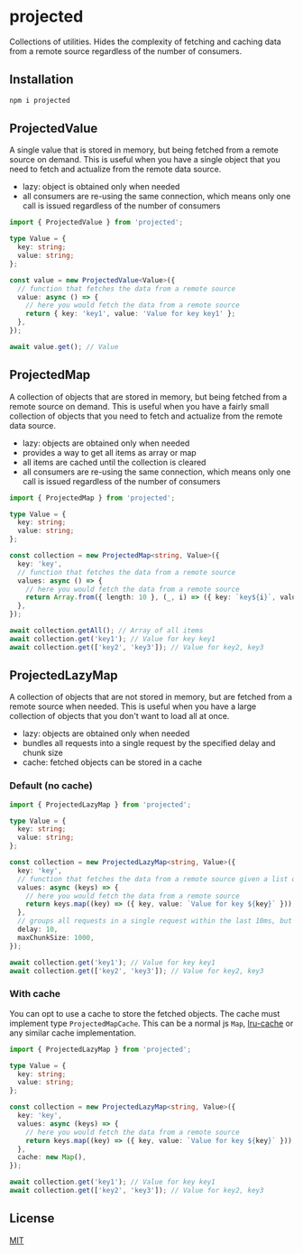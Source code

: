 # projected

Collections of utilities. Hides the complexity of fetching and caching data from a remote source regardless of the number of consumers.

## Installation

```bash
npm i projected
```

## ProjectedValue

A single value that is stored in memory, but being fetched from a remote source on demand. This is useful when you have a single object that you need to fetch and actualize from the remote data source.

- lazy: object is obtained only when needed
- all consumers are re-using the same connection, which means only one call is issued regardless of the number of consumers

```ts
import { ProjectedValue } from 'projected';

type Value = {
  key: string;
  value: string;
};

const value = new ProjectedValue<Value>({
  // function that fetches the data from a remote source
  value: async () => {
    // here you would fetch the data from a remote source
    return { key: 'key1', value: 'Value for key key1' };
  },
});

await value.get(); // Value
```

## ProjectedMap

A collection of objects that are stored in memory, but being fetched from a remote source on demand. This is useful when you have a fairly small collection of objects that you need to fetch and actualize from the remote data source.

- lazy: objects are obtained only when needed
- provides a way to get all items as array or map
- all items are cached until the collection is cleared
- all consumers are re-using the same connection, which means only one call is issued regardless of the number of consumers
  
```ts
import { ProjectedMap } from 'projected';

type Value = {
  key: string;
  value: string;
};

const collection = new ProjectedMap<string, Value>({
  key: 'key',
  // function that fetches the data from a remote source
  values: async () => {
    // here you would fetch the data from a remote source
    return Array.from({ length: 10 }, (_, i) => ({ key: `key${i}`, value: `Value for key key${i}` }));
  },
});

await collection.getAll(); // Array of all items
await collection.get('key1'); // Value for key key1
await collection.get(['key2', 'key3']); // Value for key2, key3
```


## ProjectedLazyMap

A collection of objects that are not stored in memory, but are fetched from a remote source when needed. This is useful when you have a large collection of objects that you don't want to load all at once.

- lazy: objects are obtained only when needed
- bundles all requests into a single request by the specified delay and chunk size
- cache: fetched objects can be stored in a cache

### Default (no cache)

```ts
import { ProjectedLazyMap } from 'projected';

type Value = {
  key: string;
  value: string;
};

const collection = new ProjectedLazyMap<string, Value>({
  key: 'key',
  // function that fetches the data from a remote source given a list of deduplicated grouped keys
  values: async (keys) => {
    // here you would fetch the data from a remote source
    return keys.map((key) => ({ key, value: `Value for key ${key}` }));
  },
  // groups all requests in a single request within the last 10ms, but no more than 1000 requests per chunk
  delay: 10, 
  maxChunkSize: 1000, 
});

await collection.get('key1'); // Value for key key1
await collection.get(['key2', 'key3']); // Value for key2, key3
```

### With cache

You can opt to use a cache to store the fetched objects. The cache must implement type `ProjectedMapCache`. This can be a normal js `Map`, [lru-cache](https://www.npmjs.com/package/lru-cache) or any similar cache implementation.

```ts
import { ProjectedLazyMap } from 'projected';

type Value = {
  key: string;
  value: string;
};

const collection = new ProjectedLazyMap<string, Value>({
  key: 'key',
  values: async (keys) => {
    // here you would fetch the data from a remote source
    return keys.map((key) => ({ key, value: `Value for key ${key}` }));
  },
  cache: new Map(),
});

await collection.get('key1'); // Value for key key1
await collection.get(['key2', 'key3']); // Value for key2, key3
```

## License

[MIT](LICENSE.md)
